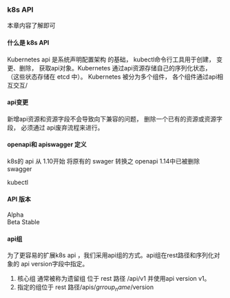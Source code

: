 ### k8s API

本章内容了解即可

#### 什么是 k8s API

Kubernetes api 是系统声明配置架构 的基础， kubectl命令行工具用于创建， 变更、删除， 获取api对象。Kubernetes 通过api资源存储自己的序列化状态， （这些状态存储在 etcd 中）。 Kubernetes 被分为多个组件， 各个组件通过api相互交互/

#### api变更

新增api资源和资源字段不会导致向下兼容的问题， 删除一个已有的资源或资源字段， 必须通过 api废弃流程来进行。
 
#### openapi和 apiswagger 定义
k8s的 api 从 1.10开始 将原有的 swager 转换之 openapi
1.14中已被删除 swagger

kubectl 


#### API 版本

Alpha  
Beta
Stable


#### api组

为了更容易的扩展k8s api ，我们采用api组的方式。api组在rest路径和序列化对象的 api version字段中指定。 

1. 核心组 通常被称为遗留组 位于 rest 路径 /api/v1 并使用api version v1。
2. 指定的组位于 rest 路径/apis/$grroup_name/$version


